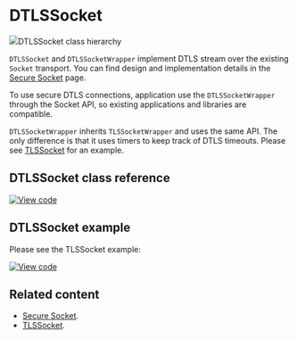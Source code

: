 # DTLSSocket

<span class="images">![](https://os.mbed.com/docs/mbed-os/v6.2/mbed-os-api-doxy/class_d_t_l_s_socket.png)<span>DTLSSocket class hierarchy</span></span>

`DTLSSocket` and `DTLSSocketWrapper` implement DTLS stream over the existing `Socket` transport. You can find design and implementation details in the [Secure Socket](../apis/secure-socket.html) page.

To use secure DTLS connections, application use the `DTLSSocketWrapper` through the Socket API, so existing applications and libraries are compatible.

`DTLSSocketWrapper` inherits `TLSSocketWrapper` and uses the same API. The only difference is that it uses timers to keep track of DTLS timeouts. Please see [TLSSocket](../apis/tlssocket.html) for an example.

## DTLSSocket class reference

[![View code](https://www.mbed.com/embed/?type=library)](https://os.mbed.com/docs/mbed-os/v6.2/mbed-os-api-doxy/class_d_t_l_s_socket.html)

## DTLSSocket example

Please see the TLSSocket example:

[![View code](https://www.mbed.com/embed/?url=https://github.com/ARMmbed/mbed-os-example-tls-socket/blob/mbed-os-6.2.0/)](https://github.com/ARMmbed/mbed-os-example-tls-socket/blob/mbed-os-6.2.0/main.cpp)

## Related content

- [Secure Socket](../apis/secure-socket.html).
- [TLSSocket](../apis/tlssocket.html).
